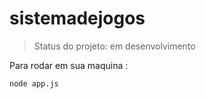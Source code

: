 # sistemadejogos

>Status do projeto: em desenvolvimento
>
Para rodar em sua maquina :
```
node app.js
```

